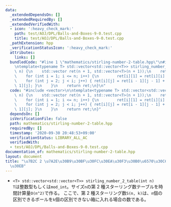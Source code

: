 ```yaml
---
data:
  _extendedDependsOn: []
  _extendedRequiredBy: []
  _extendedVerifiedWith:
  - icon: ':heavy_check_mark:'
    path: test/AOJ/DPL/Balls-and-Boxes-9-0.test.cpp
    title: test/AOJ/DPL/Balls-and-Boxes-9-0.test.cpp
  _pathExtension: hpp
  _verificationStatusIcon: ':heavy_check_mark:'
  attributes:
    links: []
  bundledCode: "#line 1 \"mathematics/stirling-number-2-table.hpp\"\n#include <vector>\n\
    \ntemplate<typename T> std::vector<std::vector<T>> stirling_number_2_table(int\
    \ n) {\n    std::vector ret(n + 1, std::vector<T>(n + 1));\n    ret[0][0] = 1;\n\
    \    for (int i = 1; i <= n; i++) {\n        ret[i][1] = ret[i][i] = 1;\n    \
    \    for (int j = 2; j < i; j++) { ret[i][j] = ret[i - 1][j - 1] + j * ret[i -\
    \ 1][j]; }\n    }\n    return ret;\n}\n"
  code: "#include <vector>\n\ntemplate<typename T> std::vector<std::vector<T>> stirling_number_2_table(int\
    \ n) {\n    std::vector ret(n + 1, std::vector<T>(n + 1));\n    ret[0][0] = 1;\n\
    \    for (int i = 1; i <= n; i++) {\n        ret[i][1] = ret[i][i] = 1;\n    \
    \    for (int j = 2; j < i; j++) { ret[i][j] = ret[i - 1][j - 1] + j * ret[i -\
    \ 1][j]; }\n    }\n    return ret;\n}"
  dependsOn: []
  isVerificationFile: false
  path: mathematics/stirling-number-2-table.hpp
  requiredBy: []
  timestamp: '2020-09-30 20:48:53+09:00'
  verificationStatus: LIBRARY_ALL_AC
  verifiedWith:
  - test/AOJ/DPL/Balls-and-Boxes-9-0.test.cpp
documentation_of: mathematics/stirling-number-2-table.hpp
layout: document
title: "\u7B2C 2 \u7A2E\u30B9\u30BF\u30FC\u30EA\u30F3\u30B0\u6570\u30C6\u30FC\u30D6\
  \u30EB"
---
```


- `<T> std::vector<std::vector<T>> stirling_number_2_table(int n)`  
  `T`は整数型もしくは`mod_int`。サイズ`n`の第 2 種スターリング数テーブルを時間計算量`O(n^2)`で作る。
  ここで、第 2 種スターリング数`S(n, k)`は、`n`個の区別できるボールを`k`個の区別できない箱に入れる場合の数である。
